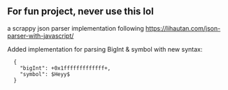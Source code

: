 ## For fun project, never use this lol

a scrappy json parser implementation following https://lihautan.com/json-parser-with-javascript/

Added implementation for parsing BigInt & symbol with new syntax:

```
  {
    "bigInt": +0x1fffffffffffff+,
    "symbol": $Heyy$
  }
```
